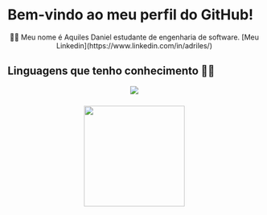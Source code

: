 # Bem-vindo ao meu perfil do GitHub!

<p align="center"> 👩‍💻 Meu nome é Aquiles Daniel estudante de engenharia de software. [Meu Linkedin](https://www.linkedin.com/in/adriles/)</p>

###

## Linguagens que tenho conhecimento 🐱‍💻

<p align="center">
  <a href="https://skillicons.dev">
    <img src="https://skillicons.dev/icons?i=c,java,js" />
  </a>
</p>

###

<div align="center">
  <img height="200" src="https://i.pinimg.com/originals/4f/2a/c1/4f2ac1566b1bec845510c944bfd554d5.gif"  />
</div>

###
